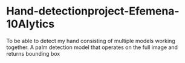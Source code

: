 # Hand-detectionproject-Efemena-10Alytics
To be able to detect my hand consisting of multiple models working together. A palm detection model that operates on the full image and returns bounding box
